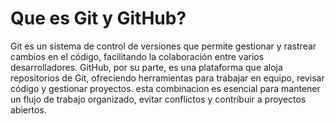 # Que es Git y GitHub?

Git es un sistema de control de versiones que permite gestionar y rastrear cambios en el código, facilitando la colaboración entre varios desarrolladores. GitHub, por su parte, es una plataforma que aloja repositorios de Git, ofreciendo herramientas para trabajar en equipo, revisar código y gestionar proyectos. esta combinacion es esencial para mantener un flujo de trabajo organizado, evitar conflictos y contribuir a proyectos abiertos.
